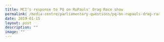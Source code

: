 ```yaml
---
title: MCI’s response to PQ on RuPauls' Drag Race show
permalink: /media-centre/parliamentary-questions/pq-on-rupauls-drag-race-show/
date: 2019-01-15
layout: post
description: ""
image: ""
---
```

